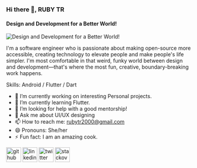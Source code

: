 ### Hi there 👋, RUBY TR
#### Design and Development for a Better World! 
![Design and Development for a Better World! ](https://raw.githubusercontent.com/sagar-viradiya/sagar-viradiya/master/resources/banner.png)

I'm a software engineer who is passionate about making open-source more accessible, creating technology to elevate people and make people's life simpler.
I'm most comfortable in that weird, funky world between design and development—that's where the most fun, creative, boundary-breaking work happens.

Skills: Android / Flutter / Dart

- 🔭 I’m currently working on  interesting Personal projects. 
- 🌱 I’m currently learning Flutter. 
- 🤔 I’m looking for help with a good mentorship! 
- 💬 Ask me about UI/UX designing 
- 📫 How to reach me: rubytr2000@gmail.com 
- 😄 Pronouns: She/her 
- ⚡ Fun fact: I am an amazing cook. 


[<img src='https://cdn.jsdelivr.net/npm/simple-icons@3.0.1/icons/github.svg' alt='github' height='40'>](https://github.com/Ruby24TR)  [<img src='https://cdn.jsdelivr.net/npm/simple-icons@3.0.1/icons/linkedin.svg' alt='linkedin' height='40'>](https://www.linkedin.com/in/@RubyTR9/)  [<img src='https://cdn.jsdelivr.net/npm/simple-icons@3.0.1/icons/twitter.svg' alt='twitter' height='40'>](https://twitter.com/@RubyTR9)  [<img src='https://cdn.jsdelivr.net/npm/simple-icons@3.0.1/icons/stackoverflow.svg' alt='stackoverflow' height='40'>](https://stackoverflow.com/users/13520481)  


